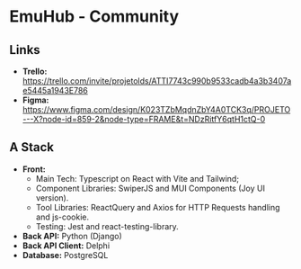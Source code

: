 # EmuHub - Community

## Links

- **Trello:** https://trello.com/invite/projetolds/ATTI7743c990b9533cadb4a3b3407ae5445a1943E786
- **Figma:** https://www.figma.com/design/K023TZbMqdnZbY4A0TCK3q/PROJETO---X?node-id=859-2&node-type=FRAME&t=NDzRitfY6qtH1ctQ-0

## A Stack

- **Front:**
  - Main Tech: Typescript on React with Vite and Tailwind;
  - Component Libraries: SwiperJS and MUI Components (Joy UI version).
  - Tool Libraries: ReactQuery and Axios for HTTP Requests handling and js-cookie.
  - Testing: Jest and react-testing-library.
- **Back API:** Python (Django)
- **Back API Client:** Delphi
- **Database:** PostgreSQL
